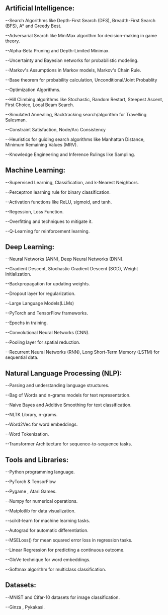 ## Artificial Intelligence:


--Search Algorithms like Depth-First Search (DFS), Breadth-First Search (BFS), A* and Greedy Best.

--Adversarial Search like MiniMax algorithm for decision-making in game theory.

--Alpha-Beta Pruning and Depth-Limited Minimax.

--Uncertainty and Bayesian networks for probabilistic modeling.

--Markov's Assumptions in Markov models, Markov's Chain Rule.

--Base theorem for probability calculation, Unconditional/Joint Probablity

--Optimization Algorithms.

--Hill Climbing algorithms like Stochastic, Random Restart, Steepest Ascent, First Choice, Local Beam Search.

--Simulated Annealing, Backtracking search/algorithm for Travelling Salesman.

--Constraint Satisfaction, Node/Arc Consistency

--Heuristics for guiding search algorithms like Manhattan Distance, Minimum Remaining Values (MRV).

--Knowledge Engineering and Inference Rulings like Sampling.


## **Machine Learning:**

--Supervised Learning, Classification, and k-Nearest Neighbors.

--Perceptron learning rule for binary classification.

--Activation functions like ReLU, sigmoid, and tanh.

--Regession, Loss Function.

--Overfitting and techniques to mitigate it.

--Q-Learning for reinforcement learning.


## **Deep Learning:**

--Neural Networks (ANN), Deep Neural Networks (DNN).

--Gradient Descent, Stochastic Gradient Descent (SGD), Weight Initialization.

--Backpropagation for updating weights.

--Dropout layer for regularization.

--Large Language Models(LLMs)

--PyTorch and TensorFlow frameworks.

--Epochs in training.

--Convolutional Neural Networks (CNN).

--Pooling layer for spatial reduction.

--Recurrent Neural Networks (RNN), Long Short-Term Memory (LSTM) for sequential data.


## **Natural Language Processing (NLP):**

--Parsing and understanding language structures.

--Bag of Words and n-grams models for text representation.

--Naive Bayes and Additive Smoothing for text classification.

--NLTK Library, n-grams.

--Word2Vec for word embeddings.

--Word Tokenization.

--Transformer Architecture for sequence-to-sequence tasks.


## **Tools and Libraries:**

--Python programming language.

--PyTorch & TensorFlow

--Pygame , Atari Games.

--Numpy for numerical operations.

--Matplotlib for data visualization.

--scikit-learn for machine learning tasks.

--Autograd for automatic differentiation.

--MSELoss() for mean squared error loss in regression tasks.

--Linear Regression for predicting a continuous outcome.

--GloVe technique for word embeddings.

--Softmax algorithm for multiclass classification.


## **Datasets:**

--MNIST and Cifar-10 datasets for image classification.

--Ginza , Pykakasi.